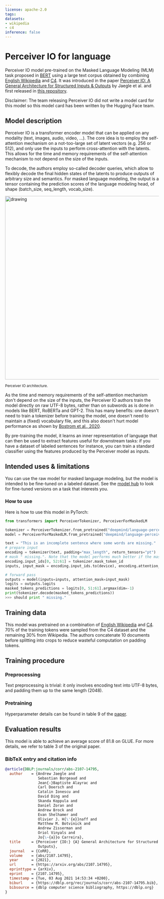 ```yaml
---
license: apache-2.0
tags:
datasets:
- wikipedia
- c4
inference: false
---
```


# Perceiver IO for language

Perceiver IO model pre-trained on the Masked Language Modeling (MLM) task proposed in [BERT](https://arxiv.org/abs/1810.04805) using a large text corpus obtained by combining [English Wikipedia](https://huggingface.co/datasets/wikipedia) and [C4](https://huggingface.co/datasets/c4). It was introduced in the paper [Perceiver IO: A General Architecture for Structured Inputs & Outputs](https://arxiv.org/abs/2107.14795) by Jaegle et al. and first released in [this repository](https://github.com/deepmind/deepmind-research/tree/master/perceiver). 

Disclaimer: The team releasing Perceiver IO did not write a model card for this model so this model card has been written by the Hugging Face team.

## Model description

Perceiver IO is a transformer encoder model that can be applied on any modality (text, images, audio, video, ...). The core idea is to employ the self-attention mechanism on a not-too-large set of latent vectors (e.g. 256 or 512), and only use the inputs to perform cross-attention with the latents. This allows for the time and memory requirements of the self-attention mechanism to not depend on the size of the inputs. 

To decode, the authors employ so-called decoder queries, which allow to flexibly decode the final hidden states of the latents to produce outputs of arbitrary size and semantics. For masked language modeling, the output is a tensor containing the prediction scores of the language modeling head, of shape (batch_size, seq_length, vocab_size).

<img src="https://huggingface.co/datasets/huggingface/documentation-images/resolve/main/perceiver_architecture.jpg" alt="drawing" width="600"/>

<small> Perceiver IO architecture.</small>

As the time and memory requirements of the self-attention mechanism don't depend on the size of the inputs, the Perceiver IO authors train the model directly on raw UTF-8 bytes, rather than on subwords as is done in models like BERT, RoBERTa and GPT-2. This has many benefits: one doesn't need to train a tokenizer before training the model, one doesn't need to maintain a (fixed) vocabulary file, and this also doesn't hurt model performance as shown by [Bostrom et al., 2020](https://arxiv.org/abs/2004.03720).

By pre-training the model, it learns an inner representation of language that can then be used to extract features useful for downstream tasks: if you have a dataset of labeled sentences for instance, you can train a standard
classifier using the features produced by the Perceiver model as inputs. 

## Intended uses & limitations

You can use the raw model for masked language modeling, but the model is intended to be fine-tuned on a labeled dataset. See the [model hub](https://huggingface.co/models?search=deepmind/perceiver) to look for fine-tuned versions on a task that interests you.

### How to use

Here is how to use this model in PyTorch:

```python
from transformers import PerceiverTokenizer, PerceiverForMaskedLM

tokenizer = PerceiverTokenizer.from_pretrained("deepmind/language-perceiver")
model = PerceiverForMaskedLM.from_pretrained("deepmind/language-perceiver")

text = "This is an incomplete sentence where some words are missing."
# prepare input
encoding = tokenizer(text, padding="max_length", return_tensors="pt")
# mask " missing.". Note that the model performs much better if the masked span starts with a space.
encoding.input_ids[0, 52:61] = tokenizer.mask_token_id
inputs, input_mask = encoding.input_ids.to(device), encoding.attention_mask.to(device)

# forward pass
outputs = model(inputs=inputs, attention_mask=input_mask)
logits = outputs.logits
masked_tokens_predictions = logits[0, 51:61].argmax(dim=-1)
print(tokenizer.decode(masked_tokens_predictions))
>>> should print " missing."
```

## Training data

This model was pretrained on a combination of [English Wikipedia](https://huggingface.co/datasets/wikipedia) and [C4](https://huggingface.co/datasets/c4). 70% of the training tokens were sampled from the C4 dataset and the remaining 30% from Wikipedia. The authors concatenate 10 documents before splitting into crops to reduce wasteful computation on padding tokens. 

## Training procedure

### Preprocessing

Text preprocessing is trivial: it only involves encoding text into UTF-8 bytes, and padding them up to the same length (2048).

### Pretraining

Hyperparameter details can be found in table 9 of the [paper](https://arxiv.org/abs/2107.14795).

## Evaluation results

This model is able to achieve an average score of 81.8 on GLUE. For more details, we refer to table 3 of the original paper. 

### BibTeX entry and citation info

```bibtex
@article{DBLP:journals/corr/abs-2107-14795,
  author    = {Andrew Jaegle and
               Sebastian Borgeaud and
               Jean{-}Baptiste Alayrac and
               Carl Doersch and
               Catalin Ionescu and
               David Ding and
               Skanda Koppula and
               Daniel Zoran and
               Andrew Brock and
               Evan Shelhamer and
               Olivier J. H{\'{e}}naff and
               Matthew M. Botvinick and
               Andrew Zisserman and
               Oriol Vinyals and
               Jo{\~{a}}o Carreira},
  title     = {Perceiver {IO:} {A} General Architecture for Structured Inputs {\&}
               Outputs},
  journal   = {CoRR},
  volume    = {abs/2107.14795},
  year      = {2021},
  url       = {https://arxiv.org/abs/2107.14795},
  eprinttype = {arXiv},
  eprint    = {2107.14795},
  timestamp = {Tue, 03 Aug 2021 14:53:34 +0200},
  biburl    = {https://dblp.org/rec/journals/corr/abs-2107-14795.bib},
  bibsource = {dblp computer science bibliography, https://dblp.org}
}
```